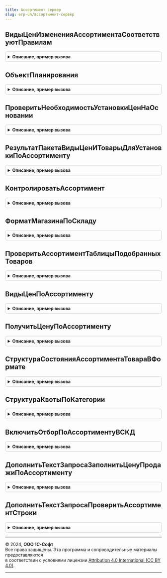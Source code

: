 ```yaml
---
title: Ассортимент сервер
slug: erp-uh/ассортимент-сервер
---
```



## ВидыЦенИзмененияАссортиментаСоответствуютПравилам
<details style="margin: 1em 0; padding: 0.5em; border: 1px solid #ccc; border-radius: 6px;">

<summary style="font-weight: bold; cursor: pointer;">Описание, пример вызова</summary>

```bsl

// Функция проверяет, соответствует ли реквизит "ЦенаВключаетНДС"
// у всех видов цен в табличной части "Товары" документа "ИзменениеАссортимента"
// и у вида цен, указанного в объекте планирования этого документа.
// В случае нахождения расхождений выводит информационное сообщение
// Вызывается ПЕРЕД записью соответствующего документа-объекта.
//
// Параметры:
//  ДокументОбъект - ДокументОбъект.ИзменениеАссортимента
//
// Возвращаемое значение:
//  Булево - если реквизит "ЦенаВключаетНДС" все виды цен совпадает, возвращается Истина, иначе Ложь.
//
Функция ВидыЦенИзмененияАссортиментаСоответствуютПравилам(ДокументОбъект) Экспорт
```

Пример вызова
```bsl
Результат = АссортиментСервер.ВидыЦенИзмененияАссортиментаСоответствуютПравилам(ДокументОбъект) 
```
</details>

## ОбъектПланирования
<details style="margin: 1em 0; padding: 0.5em; border: 1px solid #ccc; border-radius: 6px;">

<summary style="font-weight: bold; cursor: pointer;">Описание, пример вызова</summary>

```bsl

// Функция возвращает значение текущего объекта планирования ассортимента в зависимости от настроек.
//
// Параметры:
//  ОбъектПроверки  - СправочникСсылка.Склады, СправочникСсылка.ФорматыМагазинов - Склад или формат для которого
//                                                                                 определяется объект планирования
//  НаДату  - Дата - Дата на которую определяется текущий объект планирования.
//
// Возвращаемое значение:
//   СправочникСсылка.ФорматыМагазинов, СправочникСсылка.Склады   - текущий объект планирования, в зависимости от ФО -
//   формат магазина или склад-магазин.
//
Функция ОбъектПланирования(ОбъектПроверки, Знач НаДату = Неопределено) Экспорт
```

Пример вызова
```bsl
Результат = АссортиментСервер.ОбъектПланирования(ОбъектПроверки, НаДату);
```
</details>

## ПроверитьНеобходимостьУстановкиЦенНаОсновании
<details style="margin: 1em 0; padding: 0.5em; border: 1px solid #ccc; border-radius: 6px;">

<summary style="font-weight: bold; cursor: pointer;">Описание, пример вызова</summary>

```bsl

// Процедура проверяет стадию документа "ИзменениеАссортимента"
// Вызывается при обработке заполнения документа "Установка цен" на основании "ИзменениеАссортимента"
// если документ переводит товары в стадию "ЗапрещеныЗакупкиИПродажи"
// то принудительно вызывается исключение и формируется соответствующий текст ошибки.
//
// Параметры:
// 		ДокументОснование - ДокументСсылка.ИзменениеАссортимента.
Процедура ПроверитьНеобходимостьУстановкиЦенНаОсновании(ДокументОснование) Экспорт
```

Пример вызова
```bsl
АссортиментСервер.ПроверитьНеобходимостьУстановкиЦенНаОсновании(ДокументОснование) 
```
</details>

## РезультатПакетаВидыЦенИТоварыДляУстановкиПоАссортименту
<details style="margin: 1em 0; padding: 0.5em; border: 1px solid #ccc; border-radius: 6px;">

<summary style="font-weight: bold; cursor: pointer;">Описание, пример вызова</summary>

```bsl

// Функция получает таблицы товаров и видов цен, содержащихся в табличной части документа "ИзменениеАссортимента"
// вызывается при вводе на основании изменения ассортимента документа установки цен.
//
// Параметры:
//  ДокументОснование - ДокументСсылка.ИзменениеАссортимента
//
// Возвращаемое значение:
//  Массив - результат выполнения пакета запросов.
//
Функция РезультатПакетаВидыЦенИТоварыДляУстановкиПоАссортименту(ДокументОснование) Экспорт
```

Пример вызова
```bsl
Результат = АссортиментСервер.РезультатПакетаВидыЦенИТоварыДляУстановкиПоАссортименту(ДокументОснование) 
```
</details>

## КонтролироватьАссортимент
<details style="margin: 1em 0; padding: 0.5em; border: 1px solid #ccc; border-radius: 6px;">

<summary style="font-weight: bold; cursor: pointer;">Описание, пример вызова</summary>

```bsl

// Функция возвращает признак контроля ассортимента по истории изменений
//
// Параметры:
//  Склад  - СправочникСсылка.Склады - Склад/магазин для которого проверяется контроль ассортимента
//  НаДату  - Дата - Дата на которую производится проверка контроля ассортимента.
//
// Возвращаемое значение:
//   Булево   - Истина, если ассортимент контролируется на складе и Ложь, если нет.
//
Функция КонтролироватьАссортимент(Знач Склад, Знач НаДату = Неопределено) Экспорт
```

Пример вызова
```bsl
Результат = АссортиментСервер.КонтролироватьАссортимент(Склад, НаДату);
```
</details>

## ФорматМагазинаПоСкладу
<details style="margin: 1em 0; padding: 0.5em; border: 1px solid #ccc; border-radius: 6px;">

<summary style="font-weight: bold; cursor: pointer;">Описание, пример вызова</summary>

```bsl

// Функция возвращает признак контроля ассортимента по истории изменений
//
// Параметры:
//  Склад  - СправочникСсылка.Склады - Склад/магазин для которого проверяется контроль ассортимента
//  НаДату  - Дата - Дата на которую производится проверка контроля ассортимента.
//
// Возвращаемое значение:
//   Булево   - Истина, если ассортимент контролируется на складе и Ложь, если нет.
//
Функция ФорматМагазинаПоСкладу(Знач Склад, Знач НаДату = Неопределено) Экспорт
```

Пример вызова
```bsl
Результат = АссортиментСервер.ФорматМагазинаПоСкладу(Склад, НаДату);
```
</details>

## ПроверитьАссортиментТаблицыПодобранныхТоваров
<details style="margin: 1em 0; padding: 0.5em; border: 1px solid #ccc; border-radius: 6px;">

<summary style="font-weight: bold; cursor: pointer;">Описание, пример вызова</summary>

```bsl

// Процедура проверяет вхождение в ассортимент магазина на указанную дату товаров в подборе, не входящих в основание
//
// Параметры:
// 	Объект - ДокументОбъект.ЗаказНаПеремещение - объект подбора
// 	       - ДокументОбъект.ЗаказПоставщику - объект подбора
// 	ИмяРеквизитаСклад - Строка - указывает на реквизит склад, ассортимент которого проверяется
// 	ТаблицаТоваров - ТаблицаЗначений - таблица товаров, добавленных в табличную часть документа, для которых нужно выполнить проверку.
Процедура ПроверитьАссортиментТаблицыПодобранныхТоваров(Объект, ИмяРеквизитаСклад, ТаблицаТоваров = Неопределено) Экспорт
```

Пример вызова
```bsl
АссортиментСервер.ПроверитьАссортиментТаблицыПодобранныхТоваров(Объект, ИмяРеквизитаСклад, ТаблицаТоваров);
```
</details>

## ВидыЦенПоАссортименту
<details style="margin: 1em 0; padding: 0.5em; border: 1px solid #ccc; border-radius: 6px;">

<summary style="font-weight: bold; cursor: pointer;">Описание, пример вызова</summary>

```bsl

// Возвращает массив видов цен, которые назначены для объекта планирования на дату
//
// Параметры:
//  ОбъектПланирования - СправочникСсылка.Склады,СправочникСсылка.ФорматыМагазинов
//  Дата			 - Дата
//  ОтборПоРесурсам	 - Структура.
//
// Возвращаемое значение:
//  Массив - Виды цен по ассортименту.
//
Функция ВидыЦенПоАссортименту(ОбъектПланирования, Знач Дата, ОтборПоРесурсам = Неопределено) Экспорт
```

Пример вызова
```bsl
Результат = АссортиментСервер.ВидыЦенПоАссортименту(ОбъектПланирования, Дата, ОтборПоРесурсам);
```
</details>

## ПолучитьЦенуПоАссортименту
<details style="margin: 1em 0; padding: 0.5em; border: 1px solid #ccc; border-radius: 6px;">

<summary style="font-weight: bold; cursor: pointer;">Описание, пример вызова</summary>

```bsl

// Функция получает значение цены продажи
// в соответствии с видом цен, указанным в регистре "Ассортимент",
// для номенклатуры и склада на указанную дату.
//
// Параметры:
//		ПараметрыОтбора - Структура - Параметры отбора для цены.
//
// Возвращаемое значение:
//  Число - Цена
//
Функция ПолучитьЦенуПоАссортименту(ПараметрыОтбора) Экспорт
```

Пример вызова
```bsl
Результат = АссортиментСервер.ПолучитьЦенуПоАссортименту(ПараметрыОтбора) 
```
</details>

## СтруктураСостоянияАссортиментаТовараВФормате
<details style="margin: 1em 0; padding: 0.5em; border: 1px solid #ccc; border-radius: 6px;">

<summary style="font-weight: bold; cursor: pointer;">Описание, пример вызова</summary>

```bsl

// Функция получает актуальные значения ресурсов регистра сведений "Ассортимент" на указанную дату
// для товара и формата магазина.
//
// Параметры:
//  Номенклатура - СправочникСсылка.Номенклатура
//  ОбъектПроверки - СправочникСсылка.ФорматыМагазинов, СправочникСсылка.Склады - Склад или формат магазина
//  НаДату - Дата - Дата на которую определяется текущий объект планирования.
//
// Возвращаемое значение:
//  Структура - аналогична выборке всех ресурсов из регистра.
//
Функция СтруктураСостоянияАссортиментаТовараВФормате(Номенклатура, ОбъектПроверки, Знач НаДату) Экспорт
```

Пример вызова
```bsl
Результат = АссортиментСервер.СтруктураСостоянияАссортиментаТовараВФормате(Номенклатура, ОбъектПроверки, НаДату) 
```
</details>

## СтруктураКвотыПоКатегории
<details style="margin: 1em 0; padding: 0.5em; border: 1px solid #ccc; border-radius: 6px;">

<summary style="font-weight: bold; cursor: pointer;">Описание, пример вызова</summary>

```bsl

// Функция получает актуальные значения ресурсов регистра сведений "Квоты ассортимента" на указанную дату
// для категории, марки и формата магазина.
//
// Параметры:
//  ОбъектПланирования - СправочникСсылка.ФорматыМагазинов, СправочникСсылка.Склады - Объект по которому получаем квоты
//  ТоварнаяКатегория - СправочникСсылка.ТоварныеКатегории
//  Марка - СправочникСсылка.Марки
//  НаДату - Дата - дата и время
//
// Возвращаемое значение:
// Структура - аналогична выборке всех ресурсов из регистра.
//
Функция СтруктураКвотыПоКатегории(ОбъектПланирования, ТоварнаяКатегория, Марка, Знач НаДату) Экспорт
```

Пример вызова
```bsl
Результат = АссортиментСервер.СтруктураКвотыПоКатегории(ОбъектПланирования, ТоварнаяКатегория, Марка, НаДату) 
```
</details>

## ВключитьОтборПоАссортиментуВСКД
<details style="margin: 1em 0; padding: 0.5em; border: 1px solid #ccc; border-radius: 6px;">

<summary style="font-weight: bold; cursor: pointer;">Описание, пример вызова</summary>

```bsl

// Если в настройках СКД включено использование отбора по ассортименту,
// то процедура устанавливает служебный параметр использования отбора по ассортименту.
//
//	Параметры:
//		КомпоновщикНастроек - КомпоновщикНастроекКомпоновкиДанных - компоновщик настроек СКД.
//
Процедура ВключитьОтборПоАссортиментуВСКД(КомпоновщикНастроек) Экспорт
```

Пример вызова
```bsl
АссортиментСервер.ВключитьОтборПоАссортиментуВСКД(КомпоновщикНастроек) 
```
</details>

## ДополнитьТекстЗапросаЗаполнитьЦенуПродажиПоАссортименту
<details style="margin: 1em 0; padding: 0.5em; border: 1px solid #ccc; border-radius: 6px;">

<summary style="font-weight: bold; cursor: pointer;">Описание, пример вызова</summary>

```bsl

// Добавляет запрос в пакет запросов для получения данных, необходимых для получения цены продажи по ассортименту.
//
// Параметры:
//  СтруктураДействий - см. ПакетнаяОбработкаТабличнойЧастиКлиентСервер.ПолучитьСтруктуруКэшируемыеЗначения
//  ОписаниеЗапроса - см. ПакетнаяОбработкаТабличнойЧастиСервер.ОписаниеЗапроса
//  КэшированныеЗначения - Структура
Процедура ДополнитьТекстЗапросаЗаполнитьЦенуПродажиПоАссортименту(СтруктураДействий, ОписаниеЗапроса, КэшированныеЗначения) Экспорт
```

Пример вызова
```bsl
АссортиментСервер.ДополнитьТекстЗапросаЗаполнитьЦенуПродажиПоАссортименту(СтруктураДействий, ОписаниеЗапроса, КэшированныеЗначения) 
```
</details>

## ДополнитьТекстЗапросаПроверитьАссортиментСтроки
<details style="margin: 1em 0; padding: 0.5em; border: 1px solid #ccc; border-radius: 6px;">

<summary style="font-weight: bold; cursor: pointer;">Описание, пример вызова</summary>

```bsl

// Добавляет запрос в пакет запросов для получения данных, необходимых для проверки ассортимента строки.
//
// Параметры:
//  СтруктураДействий - см. ПакетнаяОбработкаТабличнойЧастиКлиентСервер.ПолучитьСтруктуруКэшируемыеЗначения
//  ОписаниеЗапроса - см. ПакетнаяОбработкаТабличнойЧастиСервер.ОписаниеЗапроса
//  КэшированныеЗначения - Структура
Процедура ДополнитьТекстЗапросаПроверитьАссортиментСтроки(СтруктураДействий, ОписаниеЗапроса, КэшированныеЗначения) Экспорт
```

Пример вызова
```bsl
АссортиментСервер.ДополнитьТекстЗапросаПроверитьАссортиментСтроки(СтруктураДействий, ОписаниеЗапроса, КэшированныеЗначения) 
```
</details>

---

© 2024, **ООО 1С-Софт**  
Все права защищены. Эта программа и сопроводительные материалы предоставляются  
в соответствии с условиями лицензии [Attribution 4.0 International (CC BY 4.0)](https://creativecommons.org/licenses/by/4.0/legalcode).

---
